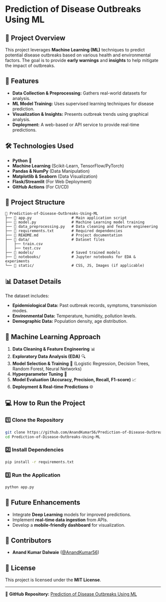 # Prediction of Disease Outbreaks Using ML

## 📌 Project Overview
This project leverages **Machine Learning (ML)** techniques to predict potential disease outbreaks based on various health and environmental factors. The goal is to provide **early warnings** and **insights** to help mitigate the impact of outbreaks.

## 🚀 Features
- **Data Collection & Preprocessing:** Gathers real-world datasets for analysis.
- **ML Model Training:** Uses supervised learning techniques for disease prediction.
- **Visualization & Insights:** Presents outbreak trends using graphical analysis.
- **Deployment:** A web-based or API service to provide real-time predictions.

## 🛠️ Technologies Used
- **Python** 🐍
- **Machine Learning** (Scikit-Learn, TensorFlow/PyTorch)
- **Pandas & NumPy** (Data Manipulation)
- **Matplotlib & Seaborn** (Data Visualization)
- **Flask/Streamlit** (For Web Deployment)
- **GitHub Actions** (For CI/CD)

## 📂 Project Structure
```
📂 Prediction-of-Disease-Outbreaks-Using-ML
├── 📄 app.py                  # Main application script
├── 📄 model.py                # Machine Learning model training
├── 📄 data_preprocessing.py   # Data cleaning and feature engineering
├── 📄 requirements.txt        # Required dependencies
├── 📄 README.md               # Project documentation
├── 📂 data/                   # Dataset files
│   ├── train.csv
│   ├── test.csv
├── 📂 models/                 # Saved trained models
├── 📂 notebooks/              # Jupyter notebooks for EDA & experiments
└── 📂 static/                 # CSS, JS, Images (if applicable)
```

## 📊 Dataset Details
The dataset includes:
- **Epidemiological Data:** Past outbreak records, symptoms, transmission modes.
- **Environmental Data:** Temperature, humidity, pollution levels.
- **Demographic Data:** Population density, age distribution.

## 🔮 Machine Learning Approach
1. **Data Cleaning & Feature Engineering** 📊
2. **Exploratory Data Analysis (EDA)** 🔍
3. **Model Selection & Training** 🤖 (Logistic Regression, Decision Trees, Random Forest, Neural Networks)
4. **Hyperparameter Tuning** 🎯
5. **Model Evaluation (Accuracy, Precision, Recall, F1-score)** 📈
6. **Deployment & Real-time Predictions** 🌐

## 💻 How to Run the Project
### 1️⃣ Clone the Repository
```sh
git clone https://github.com/AnandKumar56/Prediction-of-Disease-Outbreaks-Using-ML.git
cd Prediction-of-Disease-Outbreaks-Using-ML
```
### 2️⃣ Install Dependencies
```sh
pip install -r requirements.txt
```
### 3️⃣ Run the Application
```sh
python app.py
```

## 🚀 Future Enhancements
- Integrate **Deep Learning** models for improved predictions.
- Implement **real-time data ingestion** from APIs.
- Develop a **mobile-friendly dashboard** for visualization.

## 👥 Contributors
- **Anand Kumar Dalwaie** ([@AnandKumar56](https://github.com/AnandKumar56))

## 📜 License
This project is licensed under the **MIT License**.

---
🔗 **GitHub Repository:** [Prediction of Disease Outbreaks Using ML](https://github.com/AnandKumar56/Prediction-of-Disease-Outbreaks-Using-ML)

